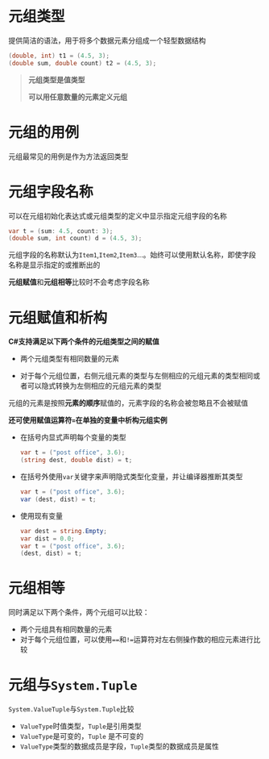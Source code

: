 # 元组类型

提供简洁的语法，用于将多个数据元素分组成一个轻型数据结构

```c#
(double, int) t1 = (4.5, 3);
(double sum, double count) t2 = (4.5, 3);
```

> **元组类型是值类型**
>
> **可以用任意数量的元素定义元组**

# 元组的用例

元组最常见的用例是作为方法返回类型

# 元组字段名称

可以在元组初始化表达式或元组类型的定义中显示指定元组字段的名称

```c#
var t = (sum: 4.5, count: 3);
(double sum, int count) d = (4.5, 3);
```

元组字段的名称默认为`Item1`,`Item2`,`Item3`...。始终可以使用默认名称，即使字段名称是显示指定的或推断出的

**元组赋值**和**元组相等**比较时不会考虑字段名称 

# 元组赋值和析构

**C#支持满足以下两个条件的元组类型之间的赋值**

* 两个元组类型有相同数量的元素

* 对于每个元组位置，右侧元组元素的类型与左侧相应的元组元素的类型相同或者可以隐式转换为左侧相应的元组元素的类型

元组的元素是按照**元素的顺序**赋值的，元素字段的名称会被忽略且不会被赋值

**还可使用赋值运算符`=`在单独的变量中析构元组实例**

* 在括号内显式声明每个变量的类型

  ```c#
  var t = ("post office", 3.6);
  (string dest, double dist) = t;
  ```

* 在括号外使用`var`关键字来声明隐式类型化变量，并让编译器推断其类型

  ``` c#
  var t = ("post office", 3.6);
  var (dest, dist) = t;
  ```

* 使用现有变量

  ```c#
  var dest = string.Empty;
  var dist = 0.0;
  var t = ("post office", 3.6);
  (dest, dist) = t;
  ```

# 元组相等

同时满足以下两个条件，两个元组可以比较：

* 两个元组具有相同数量的元素
* 对于每个元组位置，可以使用`==`和`!=`运算符对左右侧操作数的相应元素进行比较

# 元组与`System.Tuple`

`System.ValueTuple`与`System.Tuple`比较

* `ValueType`时值类型，`Tuple`是引用类型
* `ValueType`是可变的，`Tuple` 是不可变的
* `ValueType`类型的数据成员是字段，`Tuple`类型的数据成员是属性